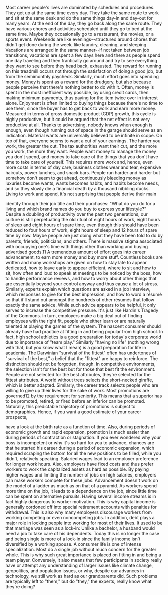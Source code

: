 Most career people's lives are dominated by schedules and procedures. They
get up at the same time every day. They take the same route to work and sit at
the same desk and do the same things day-in and day-out for many years. At the
end of the day, they go back along the same route. They have various chores and
activities  scheduled  until  they  go  to  bed  at  the  same  time.  Maybe  they
occasionally go to a restaurant, the movies, or a sports event. Weekends are like
evenings--structured  around  chores  that  didn't  get  done  during  the  week,  like
laundry, cleaning, and sleeping. Vacations are arranged in the same manner--if
not taken between job transitions, vacations are spent a few days here and there
as people spend one day traveling and then frantically go around and try to see
everything they want to see before they head back, exhausted. The reward for
running on this treadmill occurs not through the satisfaction of doing a good job,
but from the semimonthly paycheck.
Similarly, much effort goes into spending money. Money is spent as a reward
for the drudgery, but also because people perceive that there's nothing better to
do with it. Often, money is spent in the most inefficient way possible, by using
credit cards, then making minimum payments, thus paying for the item twice
over  in  interest  alone.  Enjoyment  is  often  limited  to  buying  things  because
there's no time to use them, since the buyer has to get back to work and earn
more money. Measured in terms of gross domestic product (GDP) growth, this
cycle is highly productive, but it could be argued that the net effect is not very
productive at all. Thanks to advertising, nobody knows when enough is enough,
even though running out of space in the garage should serve as an indication.
Material wants are universally believed to be infinite in scope.
On top of that, everyone seems to want a cut of your earnings. The harder
you work, the greater the cut. The tax authorities want their cut, and the more
you work, the more they want. People want money to manage the money you
don't spend, and money to take care of the things that you don't have time to take
care of yourself. This requires more work and, hence, even more costs in terms
of day care, business clothes wear and tear, expensive haircuts, power lunches,
and snack bars. People run harder and harder but somehow don't seem to get
ahead, continuously bleeding money as luxuries become wants, wants becomes
habits, and habits become needs, and so they slowly die a financial death by a
thousand nibbling ducks.
Living to work and spend, it's not surprising that people derive their main

identity through their job title and their purchases: "What do you do for a living
and  which  brand  names  do  you  buy  to  express  your  lifestyle?"  Despite  a
doubling  of  productivity  over  the  past  two  generations,  our  culture  is  still
perpetuating the old ritual of eight hours of work, eight hours of sleep and eight
hours of spare time, even though this should have been reduced to four hours of
work, eight hours of sleep and 12 hours of spare time by now. Maybe people are
just doing what they have been told to do by parents, friends, politicians, and
others. There is massive stigma associated with occupying one's time with things
other  than  working  and  buying  advertised  goods.11  A  tremendous  amount  of
effort goes into career advancement, to earn more money and buy more stuff.
Countless books are written and many workshops are given on how to stay late
to appear dedicated, how to leave early to appear efficient, where to sit and how
to sit, how often and loud to speak at meetings to be noticed by the boss, how to
handle  performance  reviews,  and  how  to  worry  about  other  things  that  are
essentially beyond your control anyway and thus cause a lot of stress. Similarly,
experts explain which questions are asked in a job interview, which responses to
give for the best impression, and how to word a résumé so that it'll stand out
amongst  the  hundreds  of  other  résumés  that  follow  exactly  the  same  advice.
While  such  advice  appears  to  be  helpful,  it  only  serves  to  increase  the
competitive pressure. It's just like Hardin's Tragedy of the Commons. In turn,
employers make a big deal out of finding employees with the right fit, people
who either learn or are naturally talented at playing the games of the system. The
nascent  consumer  should  already  have  had  practice  at  fitting  in  and  being
popular from high school. In fact, high school athletics is a good preparation for
today's corporate world due to importance of "team play." Similarly "having no
life" (nothing wrong with that, but you know what I mean) is a good preparation
for life in academia.
The Darwinian "survival of the fittest" often has undertones of "survival of
the best," a belief that the "fittest" are happy to reinforce. The distinction should
not be forgotten, though. In competitive environments, the selection isn't for the
best but for those that best fit the environment. People are not selected for the
best attributes, they're selected for the fittest attributes. A world without trees
selects the short-necked giraffe, which  is  better  adapted.  Similarly,  the  career
track selects people who are willing to give up their lives for the sake of work.
Most  promotions  are  governed12  by  the  requirement  for  seniority.  This
means that a superior has to be promoted, retired, or fired before an inferior can
be promoted. Naturally, this predictable trajectory of promotions is subject to
demographics.  Hence,  if  you  want  a  good  estimate  of  your  career  prospects,

have  a  look  at  the  birth  rate  as  a  function  of  time.  Also,  during  periods  of
economic growth and  rapid  expansion,  promotion  is  much  easier  than  during
periods  of  contraction  or  stagnation.  If  you  ever  wondered  why  your  boss  is
incompetent or why it's so hard for you to advance, chances are that he started
his career during a period of economic expansion, which required scraping the
bottom  for  all  the  new  positions  to  be  filled,  while  you  didn't,  relatively
speaking.
Salaried wages lead to an employer preference for longer work hours. Also,
employers  have  fixed  costs  and  thus  prefer  workers  to  work  the  capitalized
assets as hard as possible. By paying higher wages and limiting the number of
jobs  on  high  salaries,  employers  can  make  workers  compete  for  these  jobs.
Advancement doesn't work on the model of a ladder as much as on that of a
pyramid. As workers spend more time on the job, it leads to a dependence on the
job, since little time can be spent on alternative pursuits. Having several income
streams is in fact highly dangerous to worker motivation. This is why capital
income is generally cordoned off into special retirement accounts with penalties
for  withdrawal.  This  is  also  why  many  employers  discourage  workers  from
working competing or even noncompeting jobs. In addition, debt plays a major
role in locking people into working for most of their lives. It used to be that
marriage was seen as a lock-in: Unlike a bachelor, a husband would need a job to
take care of his dependents. Today this is no longer the case and being single is
more of a lock-in since the family income isn't diversified by a working spouse.
A consumer life is one of intense specialization. Most do a single job without
much concern for the greater whole. This is why such great importance is placed
on  fitting  in  and  being  a  team  player.  Conversely,  it  also  means  that  few
participants in society really have or attempt any understanding of larger issues
like  climate  change,  geopolitics,  and  population  issues,  or  why,  despite  our
advances  in  technology,  we  still  work  as  hard  as  our  grandparents  did.  Such
problems are typically left to "them," but do "they," the experts, really know
what they're doing?